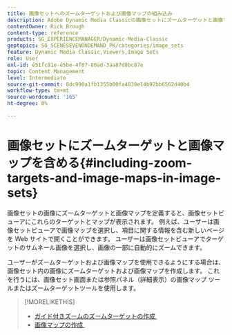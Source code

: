 ```yaml
---
title: 画像セットへのズームターゲットおよび画像マップの組み込み
description: Adobe Dynamic Media Classicの画像セットにズームターゲットと画像マップを含める方法を説明します。
contentOwner: Rick Brough
content-type: reference
products: SG_EXPERIENCEMANAGER/Dynamic-Media-Classic
geptopics: SG_SCENESEVENONDEMAND_PK/categories/image_sets
feature: Dynamic Media Classic,Viewers,Image Sets
role: User
exl-id: e51fc81e-e5be-4f07-80ad-3aa87d8bc87e
topic: Content Management
level: Intermediate
source-git-commit: 8dc990a1fb1355b00fa4839e14b92bb6562d40b4
workflow-type: tm+mt
source-wordcount: '165'
ht-degree: 0%

---
```


# 画像セットにズームターゲットと画像マップを含める{#including-zoom-targets-and-image-maps-in-image-sets}

画像セットの画像にズームターゲットと画像マップを定義すると、画像セットビューアにこれらのターゲットとマップが表示されます。 例えば、ユーザーは画像セットビューアで画像マップを選択し、項目に関する情報を含む新しいページを Web サイトで開くことができます。 ユーザーは画像セットビューアでターゲットのサムネール画像を選択し、画像の一部に自動的にズームできます。

ユーザーがズームターゲットおよび画像マップを使用できるようにする場合は、画像セット内の画像にズームターゲットおよび画像マップを作成します。 これを行うには、画像セット画面または参照パネル（詳細表示）の画像マップ ツールまたはズームターゲットツールを使用します。

>[!MORELIKETHIS]
>
>* [&#x200B; ガイド付きズームのズームターゲットの作成 &#x200B;](creating-zoom-targets-guided-zoom.md#creating_zoom_targets_for_guided_zoom)
>* [&#x200B; 画像マップの作成 &#x200B;](creating-image-maps.md#creating_image_maps)

